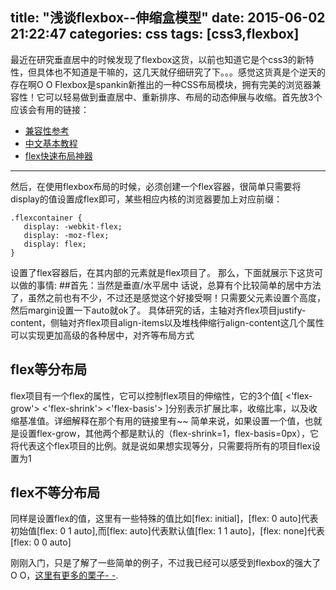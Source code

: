 title: "浅谈flexbox--伸缩盒模型"
date: 2015-06-02 21:22:47
categories: css
tags: [css3,flexbox]
---
最近在研究垂直居中的时候发现了flexbox这货，以前也知道它是个css3的新特性，但具体也不知道是干嘛的，这几天就仔细研究了下。。。感觉这货真是个逆天的存在啊O O
Flexbox是spankin新推出的一种CSS布局模块，拥有完美的浏览器兼容性！它可以轻易做到垂直居中、重新排序、布局的动态伸展与收缩。首先放3个应该会有用的链接：
- [兼容性参考](http://caniuse.com/#feat=flexbox)
- [中文基本教程](http://www.w3.org/html/ig/zh/wiki/Css3-flexbox/zh-hans)
- [flex快速布局神器](http://www.w3cplus.com/css3/flexbox-basics.html)
<!--more-->
***
然后，在使用flexbox布局的时候，必须创建一个flex容器，很简单只需要将display的值设置成flex即可，某些相应内核的浏览器要加上对应前缀：
```
.flexcontainer {
   display: -webkit-flex;
   display: -moz-flex;
   display: flex;
}
```
设置了flex容器后，在其内部的元素就是flex项目了。
那么，下面就展示下这货可以做的事情:
##首先：当然是垂直/水平居中
话说，总算有个比较简单的居中方法了，虽然之前也有不少，不过还是感觉这个好接受啊！只需要父元素设置个高度，然后margin设置一下auto就ok了。
具体研究的话，主轴对齐flex项目justify-content，侧轴对齐flex项目align-items以及堆栈伸缩行align-content这几个属性可以实现更加高级的各种居中，对齐等布局方式
<script src='http://runjs.cn/gist/p3t2gp33/css/midnight'></script>

## flex等分布局
flex项目有一个flex的属性，它可以控制flex项目的伸缩性，它的3个值[ <'flex-grow'> <'flex-shrink'> <'flex-basis'> ]分别表示扩展比率，收缩比率，以及收缩基准值。详细解释在那个有用的链接里有~~
简单来说，如果设置一个值，也就是设置flex-grow，其他两个都是默认的（flex-shrink=1，flex-basis=0px），它将代表这个flex项目的比例。就是说如果想实现等分，只需要将所有的项目flex设置为1
<script src='http://runjs.cn/gist/runx25sp/css/rdark'></script>

## flex不等分布局
同样是设置flex的值，这里有一些特殊的值比如[flex: initial]，[flex: 0 auto]代表初始值[flex: 0 1 auto],而[flex: auto]代表默认值[flex: 1 1 auto]，[flex: none]代表[flex: 0 0 auto]
<script src='http://runjs.cn/gist/3awjriff/css/rdark'></script>
刚刚入门，只是了解了一些简单的例子，不过我已经可以感受到flexbox的强大了O O，[这里有更多的栗子- -](https://css-tricks.com/snippets/css/a-guide-to-flexbox/).